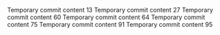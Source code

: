 Temporary commit content 13
Temporary commit content 27
Temporary commit content 60
Temporary commit content 64
Temporary commit content 75
Temporary commit content 91
Temporary commit content 95
